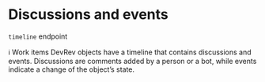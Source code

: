 # Discussions and events

`timeline` endpoint

ℹ️ Work items DevRev objects have a timeline that contains discussions and events. Discussions are comments added by a person or a bot, while events indicate a change of the object’s state.